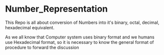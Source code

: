 # Number_Representation

 This Repo is all about conversion of Numbers into it's binary, octal, decimal, hexadecimal equivalent.

 As we all know that Computer system uses binary format and we humans use Hexadecimal format, so it is necessary
 to know the general format of procedure to forward the discussion

